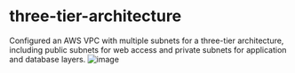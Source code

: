 # three-tier-architecture
Configured an AWS VPC with multiple subnets for a three-tier architecture, including public subnets for web access and private subnets for application and database layers.
![image](https://github.com/user-attachments/assets/4db8ea7b-4c3b-4947-9d0e-704bb6beaba7)

